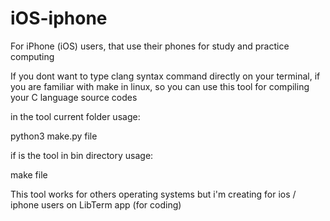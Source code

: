 # iOS-iphone
For iPhone (iOS) users, that use their phones for study and practice computing 

If you dont want to type clang syntax command directly on your terminal, if you are familiar with make in linux,
so you can use this tool for compiling your C language source codes

in the tool current folder
usage:

python3 make.py file

if is the tool in bin directory
usage:

make file

This tool works for others operating systems but i'm creating for ios / iphone users on LibTerm app 
(for coding)
